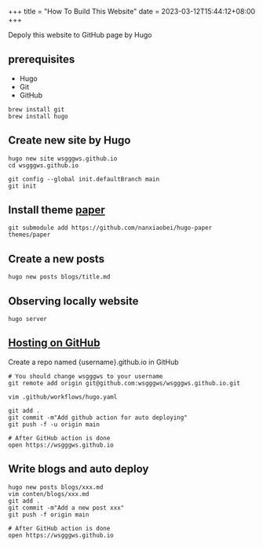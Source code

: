 +++
title = "How To Build This Website"
date = 2023-03-12T15:44:12+08:00
+++

Depoly this website to GitHub page by Hugo

## prerequisites

- Hugo
- Git
- GitHub

```
brew install git
brew install hugo
```

## Create new site by Hugo

```
hugo new site wsgggws.github.io
cd wsgggws.github.io

git config --global init.defaultBranch main
git init
```

## Install theme [paper](https://www.producthunt.com/products/hugo-paper)

```
git submodule add https://github.com/nanxiaobei/hugo-paper themes/paper
```

## Create a new posts

```
hugo new posts blogs/title.md
```

## Observing locally website

```
hugo server
```

## [Hosting on GitHub](https://gohugo.io/hosting-and-deployment/hosting-on-github/)

Create a repo named {username}.github.io in GitHub

```
# You should change wsgggws to your username
git remote add origin git@github.com:wsgggws/wsgggws.github.io.git

vim .github/workflows/hugo.yaml

git add .
git commit -m"Add github action for auto deploying"
git push -f -u origin main

# After GitHub action is done
open https://wsgggws.github.io
```

## Write blogs and auto deploy

```
hugo new posts blogs/xxx.md
vim conten/blogs/xxx.md
git add .
git commit -m"Add a new post xxx"
git push -f origin main

# After GitHub action is done
open https://wsgggws.github.io
```
